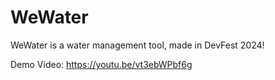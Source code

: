 # WeWater
WeWater is a water management tool, made in DevFest 2024!

Demo Video: https://youtu.be/vt3ebWPbf6g

